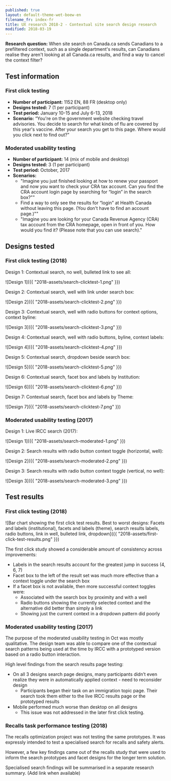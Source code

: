```yaml
---
published: true
layout: default-theme-wet-boew-en
filename_fr: index-fr
title: UX research 2018-2 - Contextual site search design research
modified: 2018-03-19
---
```


**Research question:** When site search on Canada.ca sends Canadians to a prefiltered context, such as a single department's results, can Canadians realise they aren't looking at all Canada.ca results, and find a way to cancel the context filter?

## Test information

### First click testing
* **Number of participant:** 1152 EN, 88 FR (desktop only)
* **Designs tested:** 7 (1 per participant)
* **Test period:** January 10-15 and July 6-13, 2018
* **Scenario:** “You're on the government website checking travel advisories. You decide to search for what kinds of flu are covered by this year's vaccine. After your search you get to this page. Where would you click next to find out?”

### Moderated usability testing
* **Number of participant:** 14 (mix of mobile and desktop)
* **Designs tested:** 3 (1 per participant)
* **Test period:** October, 2017
* **Scenarios:**
	* "Imagine you just finished looking at how to renew your passport and now you want to check your CRA tax account. Can you find the CRA account login page by searching for “login” in the search box?""
	* Find a way to only see the results for “login” at Health Canada without leaving this page. (You don't have to find an account page.)""
	* "Imagine you are looking for your Canada Revenue Agency (CRA) tax account from the CRA homepage, open in front of you. How would you find it? (Please note that you can use search)."

## Designs tested

### First click testing (2018)

Design 1: Contextual search, no well, bulleted link to see all:

![Design 1]({{ "2018-assets/search-clicktest-1.png" }})

Design 2: Contextual search, well with link under search box:

![Design 2]({{ "2018-assets/search-clicktest-2.png" }})

Design 3: Contextual search, well with radio buttons for context options, context byline:

![Design 3]({{ "2018-assets/search-clicktest-3.png" }})

Design 4: Contextual search, well with radio buttons, byline, context labels:

![Design 4]({{ "2018-assets/search-clicktest-4.png" }})

Design 5: Contextual search, dropdown beside search box:

![Design 5]({{ "2018-assets/search-clicktest-5.png" }})

Design 6: Contextual search, facet box and labels by Institution:

![Design 6]({{ "2018-assets/search-clicktest-6.png" }})

Design 7: Contextual search, facet box and labels by Theme:

![Design 7]({{ "2018-assets/search-clicktest-7.png" }})

### Moderated usability testing (2017)

Design 1: Live IRCC search (2017):

![Design 1]({{ "2018-assets/search-moderated-1.png" }})

Design 2: Search results with radio button context toggle (horizontal, well):

![Design 2]({{ "2018-assets/search-moderated-2.png" }})

Design 3: Search results with radio button context toggle (vertical, no well):

![Design 3]({{ "2018-assets/search-moderated-3.png" }})

## Test results

### First click testing (2018)

![Bar chart showing the first click test results. Best to worst designs: Facets and labels (institutional), facets and labels (theme), search results labels, radio buttons, link in well, bulleted link, dropdown]({{ "2018-assets/first-click-test-results.png" }})

The first click study showed a considerable amount of consistency across improvements:
* Labels in the search results account for the greatest jump in success (4, 6, 7)
* Facet box to the left of the result set was much more effective than a context toggle under the search box
* If a facet box is not available, then more successful context toggles were:
  * Associated with the search box by proximity and with a well
  * Radio buttons showing the currently selected context and the alternative did better than simply a link
  * Showing just the current context in a dropdown pattern did poorly

### Moderated usability testing (2017)

The purpose of the moderated usability testing in Oct was mostly qualitative. The design team was able to compare one of the contextual search patterns being used at the time by IRCC with a prototyped version based on a radio button interaction.

High level findings from the search results page testing:
* On all 3 designs search page designs, many participants didn’t even realize they were in automatically applied context  - need to reconsider design
  * Participants began their task on an immigration topic page. Their search took them either to the live IRCC results page or the prototyped results
* Mobile performed much worse than desktop on all designs
  * This issue was not addressed in the later first click testing.

### Recalls task performance testing (2018)

The recalls optimization project was not testing the same prototypes. It was expressly intended to test a specialised search for recalls and safety alerts.

However, a few key findings came out of the recalls study that were used to inform the search prototypes and facet designs for the longer term solution.

Specialised search findings will be summarised in a separate research summary. (Add link when available)
